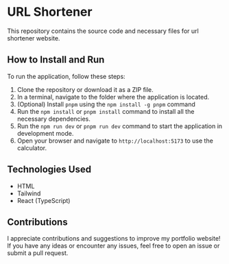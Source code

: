 # URL Shortener

This repository contains the source code and necessary files for url shortener website.

## How to Install and Run


To run the application, follow these steps:

1. Clone the repository or download it as a ZIP file.
2. In a terminal, navigate to the folder where the application is located.
3. (Optional) Install `pnpm` using the `npm install -g pnpm` command
4. Run the `npm install` or `pnpm install` command to install all the necessary dependencies.
5. Run the `npm run dev` or `pnpm run dev` command to start the application in development mode.
6. Open your browser and navigate to `http://localhost:5173` to use the calculator.

## Technologies Used

- HTML
- Tailwind
- React (TypeScript)

## Contributions

I appreciate contributions and suggestions to improve my portfolio website! If you have any ideas or encounter any issues, feel free to open an issue or submit a pull request.